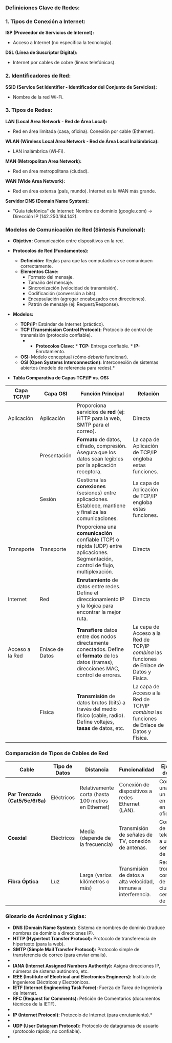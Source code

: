 ### Definiciones Clave de Redes:

### 1. Tipos de Conexión a Internet:

**ISP (Proveedor de Servicios de Internet):**
* Acceso a Internet (no especifica la tecnología).

**DSL (Línea de Suscriptor Digital):**
* Internet por cables de cobre (líneas telefónicas).

### 2. Identificadores de Red:

**SSID (Service Set Identifier - Identificador del Conjunto de Servicios):**
* Nombre de la red Wi-Fi.

### 3. Tipos de Redes:

**LAN (Local Area Network - Red de Área Local):**
* Red en área limitada (casa, oficina). Conexión por cable (Ethernet).

**WLAN (Wireless Local Area Network - Red de Área Local Inalámbrica):**
* LAN inalámbrica (Wi-Fi).

**MAN (Metropolitan Area Network):**
* Red en área metropolitana (ciudad).

**WAN (Wide Area Network):**
* Red en área extensa (país, mundo). Internet es la WAN más grande.

**Servidor DNS (Domain Name System):**
* "Guía telefónica" de Internet: Nombre de dominio (google.com) -> Dirección IP (142.250.184.142).

### Modelos de Comunicación de Red (Síntesis Funcional):

* **Objetivo:** Comunicación entre dispositivos en la red.

* **Protocolos de Red (Fundamentos):**
    * **Definición:** Reglas para que las computadoras se comuniquen correctamente.
    * **Elementos Clave:**
        * Formato del mensaje.
        * Tamaño del mensaje.
        * Sincronización (velocidad de transmisión).
        * Codificación (conversión a bits).
        * Encapsulación (agregar encabezados con direcciones).
        * Patrón de mensaje (ej: Request/Response).

* **Modelos:**
    * **TCP/IP:** Estándar de Internet (práctico).
    * **TCP (Transmission Control Protocol):** Protocolo de control de transmisión (protocolo confiable).
        * * **Protocolos Clave:**
                  * **TCP:** Entrega confiable.
                  * **IP:** Enrutamiento.
    * **OSI:** Modelo conceptual (cómo *debería* funcionar).
    * **OSI (Open Systems Interconnection):** Interconexión de sistemas abiertos (modelo de referencia para redes).* 

* **Tabla Comparativa de Capas TCP/IP vs. OSI:**

| Capa TCP/IP       | Capa OSI        | Función Principal                                                                                                                          | Relación                                                                                                                                                         |
| ------------------ | ---------------- | ---------------------------------------------------------------------------------------------------------------------------------------- | ---------------------------------------------------------------------------------------------------------------------------------------------------------------- |
| Aplicación         | Aplicación       | Proporciona servicios de __red__ (ej: HTTP para la web, SMTP para el correo).                                               | Directa                                                                                                                                                          |
|                    | Presentación     | __Formato__ de datos, cifrado, compresión. Asegura que los datos sean legibles por la aplicación receptora.                                  | La capa de Aplicación de TCP/IP engloba estas funciones.                                                                                                                  |
|                    | Sesión           | Gestiona las __conexiones__ (sesiones) entre aplicaciones. Establece, mantiene y finaliza las comunicaciones.                               | La capa de Aplicación de TCP/IP engloba estas funciones.                                                                                                                  |
| Transporte         | Transporte       | Proporciona una __comunicación__ confiable (TCP) o rápida (UDP) entre aplicaciones. Segmentación, control de flujo, multiplexación.             | Directa                                                                                                                                                          |
| Internet           | Red             | __Enrutamiento__ de datos entre redes. Define el direccionamiento IP y la lógica para encontrar la mejor ruta.                               | Directa                                                                                                                                                          |
| Acceso a la Red   | Enlace de Datos  | __Transfiere__ datos entre dos nodos directamente conectados. Define el __formato__ de los datos (tramas), direcciones MAC, control de errores. | La capa de Acceso a la Red de TCP/IP *combina* las funciones de Enlace de Datos y Física.                                                                         |
|                    | Física          | __Transmisión__ de datos brutos (bits) a través del medio físico (cable, radio). Define voltajes, __tasas__ de datos, etc.                           | La capa de Acceso a la Red de TCP/IP *combina* las funciones de Enlace de Datos y Física.                                                                         |

### Comparación de Tipos de Cables de Red

| Cable             | Tipo de Datos    | Distancia                                 | Funcionalidad                                               | Ejemplo de Uso                                   |
|--------------------|-------------------|-------------------------------------------|-------------------------------------------------------------|---------------------------------------------------|
| **Par Trenzado (Cat5/5e/6/6a)** | Eléctricos        | Relativamente corta (hasta 100 metros en Ethernet) | Conexión de dispositivos a redes Ethernet (LAN).           | Conectar una PC a un router en casa o en la oficina. |
| **Coaxial**         | Eléctricos        | Media (depende de la frecuencia)          | Transmisión de señales de TV, conexión de antenas.        | Conexión de un televisor a un servicio de cable.    |
| **Fibra Óptica**   | Luz             | Larga (varios kilómetros o más)           | Transmisión de datos a alta velocidad, inmune a interferencia. | Redes troncales, conexión de ciudades, centros de datos. |

### Glosario de Acrónimos y Siglas:

*   **DNS (Domain Name System):** Sistema de nombres de dominio (traduce nombres de dominio a direcciones IP).
*   **HTTP (Hypertext Transfer Protocol):** Protocolo de transferencia de hipertexto (para la web).
*   **SMTP (Simple Mail Transfer Protocol):** Protocolo simple de transferencia de correo (para enviar emails).
*   
*   **IANA (Internet Assigned Numbers Authority):** Asigna direcciones IP, números de sistema autónomo, etc.
*   **IEEE (Institute of Electrical and Electronics Engineers):** Instituto de Ingenieros Eléctricos y Electrónicos.
*   **IETF (Internet Engineering Task Force):** Fuerza de Tarea de Ingeniería de Internet.
*   **RFC (Request for Comments):** Petición de Comentarios (documentos técnicos de la IETF).
*   
*   **IP (Internet Protocol):** Protocolo de Internet (para enrutamiento).*    
*   
*   **UDP (User Datagram Protocol):** Protocolo de datagramas de usuario (protocolo rápido, no confiable).
*  